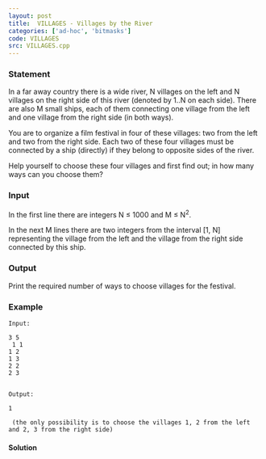 ```yaml
---
layout: post
title:  VILLAGES - Villages by the River
categories: ['ad-hoc', 'bitmasks']
code: VILLAGES
src: VILLAGES.cpp
---
```


### **Statement**

In a far away country there is a wide river, N villages on the left and N
villages on the right side of this river (denoted by 1..N on each side). There
are also M small ships, each of them connecting one village from the left and
one village from the right side (in both ways).

You are to organize a film festival in four of these villages: two from the
left and two from the right side. Each two of these four villages must be
connected by a ship (directly) if they belong to opposite sides of the river.

Help yourself to choose these four villages and first find out; in how many
ways can you choose them?

### Input

In the first line there are integers N ≤ 1000 and M ≤ N<sup>2</sup>.

In the next M lines there are two integers from the interval [1, N]
representing the village from the left and the village from the right side
connected by this ship.

### Output

Print the required number of ways to choose villages for the festival.

### Example

    
    
    Input:
    3 5  
     1 1  
    1 2  
    1 3  
    2 2  
    2 3  
    
    Output:
    1  
      
     (the only possibility is to choose the villages 1, 2 from the left and 2, 3 from the right side)



#### **Solution**



